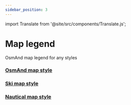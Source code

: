 ```yaml
---
sidebar_position: 3
---
```

import Translate from '@site/src/components/Translate.js';

# Map legend

OsmAnd map legend for any styles

### [OsmAnd map style](osmand)
<Translate android="yes" id="default_render_descr" />

### [Ski map style](ski-map)
<Translate android="yes" id="ski_map_render_descr" />

### [Nautical map style](nautical-map)
<Translate android="yes" id="nautical_render_descr" />